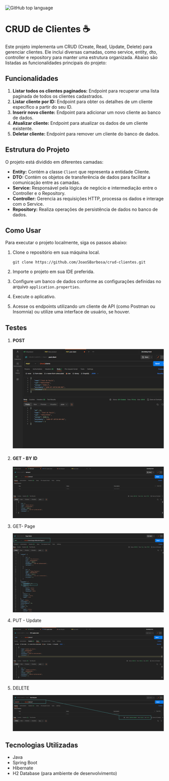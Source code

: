 ![GitHub top language](https://img.shields.io/github/languages/top/JoaoSBarbosa/crud-clientes)



# CRUD de Clientes ☕

Este projeto implementa um CRUD (Create, Read, Update, Delete) para gerenciar clientes. Ele inclui diversas camadas, como service, entity, dto, controller e repository para manter uma estrutura organizada. Abaixo são listadas as funcionalidades principais do projeto:

## Funcionalidades

1. **Listar todos os clientes paginados:** Endpoint para recuperar uma lista paginada de todos os clientes cadastrados.
2. **Listar cliente por ID:** Endpoint para obter os detalhes de um cliente específico a partir do seu ID.
3. **Inserir novo cliente:** Endpoint para adicionar um novo cliente ao banco de dados.
4. **Atualizar cliente:** Endpoint para atualizar os dados de um cliente existente.
5. **Deletar cliente:** Endpoint para remover um cliente do banco de dados.

## Estrutura do Projeto

O projeto está dividido em diferentes camadas:

- **Entity:** Contém a classe `Client` que representa a entidade Cliente.
- **DTO:** Contém os objetos de transferência de dados para facilitar a comunicação entre as camadas.
- **Service:** Responsável pela lógica de negócio e intermediação entre o Controller e o Repository.
- **Controller:** Gerencia as requisições HTTP, processa os dados e interage com o Service.
- **Repository:** Realiza operações de persistência de dados no banco de dados.

## Como Usar

Para executar o projeto localmente, siga os passos abaixo:

1. Clone o repositório em sua máquina local.

   ```
   git clone https://github.com/JoaoSBarbosa/crud-clientes.git
   ```

2. Importe o projeto em sua IDE preferida.

3. Configure um banco de dados conforme as configurações definidas no arquivo `application.properties`.

4. Execute o aplicativo.

5. Acesse os endpoints utilizando um cliente de API (como Postman ou Insomnia) ou utilize uma interface de usuário, se houver.

## Testes

1. #### POST

   ![Post client](/src/main/resources/public/img/insert.png)

2. #### GET - BY ID

   ![Post client](/src/main/resources/public/img/getById.png)

3. GET- Page

   ![Post client](/src/main/resources/public/img/pages.png)

4. PUT - Update

   ![Post client](/src/main/resources/public/img/put.png)

5. DELETE

   ![Post client](/src/main/resources/public/img/delete.png)

## Tecnologias Utilizadas



- Java
- Spring Boot
- Hibernate
- H2 Database (para ambiente de desenvolvimento)
